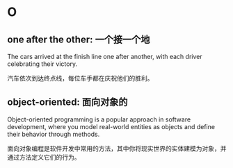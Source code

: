 # O

## one after the other: 一个接一个地

The cars arrived at the finish line one after another, with each driver celebrating their victory.

汽车依次到达终点线，每位车手都在庆祝他们的胜利。

## object-oriented: 面向对象的

Object-oriented programming is a popular approach in software development, where you model real-world entities as objects and define their behavior through methods.

面向对象编程是软件开发中常用的方法，其中你将现实世界的实体建模为对象，并通过方法定义它们的行为。